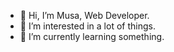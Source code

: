 - 👋 Hi, I’m Musa, Web Developer.
- 👀 I’m interested in a lot of things.
- 🌱 I’m currently learning something.
